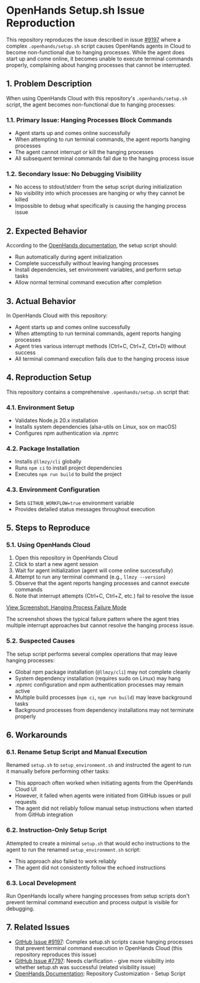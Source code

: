 # OpenHands Setup.sh Issue Reproduction

This repository reproduces the issue described in issue
[#9197](https://github.com/All-Hands-AI/OpenHands/issues/9197) where a complex
`.openhands/setup.sh` script causes OpenHands agents in Cloud to become
non-functional due to hanging processes. While the agent does start up and come
online, it becomes unable to execute terminal commands properly, complaining
about hanging processes that cannot be interrupted.

## 1. Problem Description

When using OpenHands Cloud with this repository's `.openhands/setup.sh` script,
the agent becomes non-functional due to hanging processes:

### 1.1. Primary Issue: Hanging Processes Block Commands

- Agent starts up and comes online successfully
- When attempting to run terminal commands, the agent reports hanging processes
- The agent cannot interrupt or kill the hanging processes
- All subsequent terminal commands fail due to the hanging process issue

### 1.2. Secondary Issue: No Debugging Visibility

- No access to stdout/stderr from the setup script during initialization
- No visibility into which processes are hanging or why they cannot be killed
- Impossible to debug what specifically is causing the hanging process issue

## 2. Expected Behavior

According to the [OpenHands
documentation](https://docs.all-hands.dev/usage/prompting/repository), the setup
script should:

- Run automatically during agent initialization
- Complete successfully without leaving hanging processes
- Install dependencies, set environment variables, and perform setup tasks
- Allow normal terminal command execution after completion

## 3. Actual Behavior

In OpenHands Cloud with this repository:

- Agent starts up and comes online successfully
- When attempting to run terminal commands, agent reports hanging processes
- Agent tries various interrupt methods (Ctrl+C, Ctrl+Z, Ctrl+D) without success
- All terminal command execution fails due to the hanging process issue

## 4. Reproduction Setup

This repository contains a comprehensive `.openhands/setup.sh` script that:

### 4.1. Environment Setup

- Validates Node.js 20.x installation
- Installs system dependencies (alsa-utils on Linux, sox on macOS)
- Configures npm authentication via .npmrc

### 4.2. Package Installation

- Installs `@llmzy/cli` globally
- Runs `npm ci` to install project dependencies
- Executes `npm run build` to build the project

### 4.3. Environment Configuration

- Sets `GITHUB_WORKFLOW=true` environment variable
- Provides detailed status messages throughout execution

## 5. Steps to Reproduce

### 5.1. Using OpenHands Cloud

1. Open this repository in OpenHands Cloud
2. Click to start a new agent session
3. Wait for agent initialization (agent will come online successfully)
4. Attempt to run any terminal command (e.g., `llmzy --version`)
5. Observe that the agent reports hanging processes and cannot execute commands
6. Note that interrupt attempts (Ctrl+C, Ctrl+Z, etc.) fail to resolve the issue

[View Screenshot: Hanging Process Failure Mode](media/failure-mode.png)

The screenshot shows the typical failure pattern where the agent tries multiple
interrupt approaches but cannot resolve the hanging process issue.

### 5.2. Suspected Causes

The setup script performs several complex operations that may leave hanging
processes:

- Global npm package installation (`@llmzy/cli`) may not complete cleanly
- System dependency installation (requires sudo on Linux) may hang
- .npmrc configuration and npm authentication processes may remain active
- Multiple build processes (`npm ci`, `npm run build`) may leave background
  tasks
- Background processes from dependency installations may not terminate properly

## 6. Workarounds

### 6.1. Rename Setup Script and Manual Execution

Renamed `setup.sh` to `setup_environment.sh` and instructed the agent to run it
manually before performing other tasks:

- This approach often worked when initiating agents from the OpenHands Cloud UI
- However, it failed when agents were initiated from GitHub issues or pull
  requests
- The agent did not reliably follow manual setup instructions when started from
  GitHub integration

### 6.2. Instruction-Only Setup Script

Attempted to create a minimal `setup.sh` that would echo instructions to the
agent to run the renamed `setup_environment.sh` script:

- This approach also failed to work reliably
- The agent did not consistently follow the echoed instructions

### 6.3. Local Development

Run OpenHands locally where hanging processes from setup scripts don't prevent
terminal command execution and process output is visible for debugging.

## 7. Related Issues

- [GitHub Issue #9197](https://github.com/All-Hands-AI/OpenHands/issues/9197):
  Complex setup.sh scripts cause hanging processes that prevent terminal command
  execution in OpenHands Cloud (this repository reproduces this issue)
- [GitHub Issue #7797](https://github.com/All-Hands-AI/OpenHands/issues/7797):
  Needs clarification - give more visibility into whether setup.sh was
  successful (related visibility issue)
- [OpenHands
  Documentation](https://docs.all-hands.dev/usage/prompting/repository):
  Repository Customization - Setup Script
